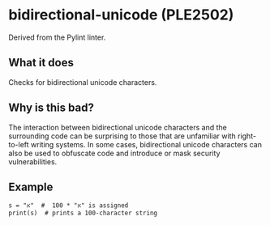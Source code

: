# bidirectional-unicode (PLE2502)
Derived from the Pylint linter.
## What it does
Checks for bidirectional unicode characters.
## Why is this bad?
The interaction between bidirectional unicode characters and the
surrounding code can be surprising to those that are unfamiliar
with right-to-left writing systems.
In some cases, bidirectional unicode characters can also be used to
obfuscate code and introduce or mask security vulnerabilities.
## Example
```
s = "א" * 100  #  "א" is assigned
print(s)  # prints a 100-character string
```